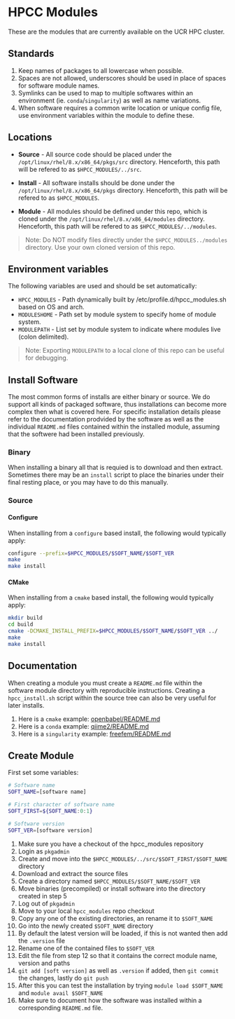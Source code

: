 # HPCC Modules

These are the modules that are currently available on the UCR HPC cluster.

## Standards

1. Keep names of packages to all lowercase when possible.
2. Spaces are not allowed, underscores should be used in place of spaces for software module names.
3. Symlinks can be used to map to multiple softwares within an environment (ie. `conda`/`singularity`) as well as name variations.
4. When software requires a common write location or unique config file, use environment variables within the module to define these.

## Locations

  * __Source__ - All source code should be placed under the `/opt/linux/rhel/8.x/x86_64/pkgs/src` directory.
Henceforth, this path will be refered to as `$HPCC_MODULES/../src`.

  * __Install__ - All software installs should be done under the `/opt/linux/rhel/8.x/x86_64/pkgs` directory.
Henceforth, this path will be refered to as `$HPCC_MODULES`.

  * __Module__ - All modules should be defined under this repo, which is cloned under the `/opt/linux/rhel/8.x/x86_64/modules` directory.
Henceforth, this path will be refered to as `$HPCC_MODULES/../modules`.

> Note: Do NOT modify files directly under the `$HPCC_MODULES../modules` directory. Use your own cloned version of this repo.

## Environment variables

The following variables are used and should be set automatically:

  * `HPCC_MODULES` - Path dynamically built by /etc/profile.d/hpcc_modules.sh based on OS and arch.
  * `MODULESHOME` - Path set by module system to specify home of module system.
  * `MODULEPATH` - List set by module system to indicate where modules live (colon delimited).

> Note: Exporting `MODULEPATH` to a local clone of this repo can be useful for debugging.

## Install Software

The most common forms of installs are either binary or source.
We do support all kinds of packaged software, thus installations can become more complex then what is covered here.
For specific installation details please refer to the documentation prodvided by the software as well as the individual `README.md` files contained within the installed module, assuming that the softwere had been installed previously.

### Binary

When installing a binary all that is requied is to download and then extract.
Sometimes there may be an `install` script to place the binaries under their final resting place, or you may have to do this manually.

### Source

#### Configure

When installing from a `configure` based install, the following would typically apply:

```bash
configure --prefix=$HPCC_MODULES/$SOFT_NAME/$SOFT_VER
make
make install
```

#### CMake

When installing from a `cmake` based install, the following would typically apply:

```bash
mkdir build
cd build
cmake -DCMAKE_INSTALL_PREFIX=$HPCC_MODULES/$SOFT_NAME/$SOFT_VER ../
make
make install
```

## Documentation

When creating a module you must create a `README.md` file within the software module directory with reproducible instructions.
Creating a `hpcc_install.sh` script within the source tree can also be very useful for later installs.

  1. Here is a `cmake` example: [openbabel/README.md](openbabel)
  2. Here is a `conda` example: [qiime2/README.md](qiime2)
  3. Here is a `singularity` example: [freefem/README.md](freefem)

## Create Module

First set some variables:

```bash
# Software name
SOFT_NAME=[software name]

# First character of software name
SOFT_FIRST=${SOFT_NAME:0:1}

# Software version
SOFT_VER=[software version]
```

1. Make sure you have a checkout of the hpcc_modules repository
2. Login as `pkgadmin`
3. Create and move into the `$HPCC_MODULES/../src/$SOFT_FIRST/$SOFT_NAME` directory
4. Download and extract the source files
5. Create a directory named `$HPCC_MODULES/$SOFT_NAME/$SOFT_VER`
6. Move binaries (precompiled) or install software into the directory created in step 5
7. Log out of `pkgadmin`
8. Move to your local `hpcc_modules` repo checkout
9. Copy any one of the existing directories, an rename it to `$SOFT_NAME`
10. Go into the newly created `$SOFT_NAME` directory
11. By default the latest version will be loaded, if this is not wanted then add the `.version` file
12. Rename one of the contained files to `$SOFT_VER`
13. Edit the file from step 12 so that it contains the correct module name, version and paths
14. `git add [soft version]` as well as `.version` if added, then `git commit` the changes, lastly do `git push`
15. After this you can test the installation by trying `module load $SOFT_NAME` and `module avail $SOFT_NAME`
16. Make sure to document how the software was installed within a corresponding `README.md` file.

